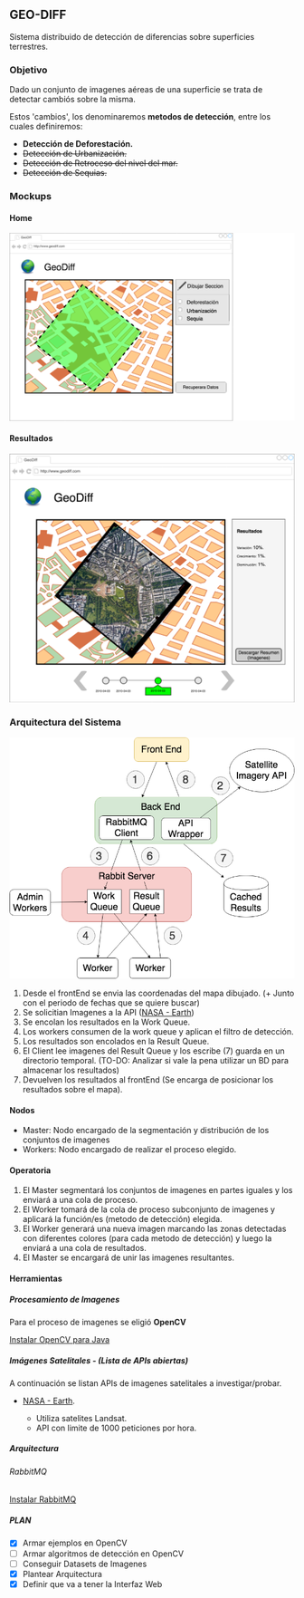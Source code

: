 ## GEO-DIFF

Sistema distribuido de detección de diferencias sobre superficies terrestres.

### Objetivo

Dado un conjunto de imagenes aéreas de una superficie se trata de detectar cambiós sobre la misma.

Estos 'cambios', los denominaremos **metodos de detección**, entre los cuales definiremos:

- **Detección de Deforestación.**
- ~~Detección de Urbanización.~~
- ~~Detección de Retroceso del nivel del mar.~~
- ~~Detección de Sequias.~~

### Mockups

#### Home

![Home](/diagrams/GeoDiff-Home.png)

#### Resultados

![Resultados](/diagrams/GeoDiff-Resultados.png)

### Arquitectura del Sistema

![Arquitectura](/diagrams/GeoDiff-DiagramaDeArquitectura.png)

1. Desde el frontEnd se envia las coordenadas del mapa dibujado. (+ Junto con el periodo de fechas que se quiere buscar)
2. Se solicitian Imagenes a la API ([NASA - Earth](https://api.nasa.gov/api.html#earth))
3. Se encolan los resultados en la Work Queue.
4. Los workers consumen de la work queue y aplican el filtro de detección.
5. Los resultados son encolados en la Result Queue.
6. El Client lee imagenes del Result Queue y los escribe (7) guarda en un directorio temporal. (TO-DO: Analizar si vale la pena utilizar un BD para almacenar los resultados)
8. Devuelven los resultados al frontEnd (Se encarga de posicionar los resultados sobre el mapa).

#### Nodos

- Master: Nodo encargado de la segmentación y distribución de los conjuntos de imagenes
- Workers: Nodo encargado de realizar el proceso elegido.

#### Operatoria

1. El Master segmentará los conjuntos de imagenes en partes iguales y  los enviará a una cola de proceso.
2. El Worker tomará de la cola de proceso subconjunto de imagenes y aplicará la función/es (metodo de detección) elegida.
3. El Worker generará una nueva imagen marcando las zonas detectadas con diferentes colores (para cada metodo de detección) y luego la enviará a una cola de resultados.
4. El Master se encargará de unir las imagenes resultantes.

#### Herramientas

##### Procesamiento de Imagenes

Para el proceso de imagenes se eligió **OpenCV**

[Instalar OpenCV para Java](https://opencv-java-tutorials.readthedocs.io/en/latest/01-installing-opencv-for-java.html)

##### Imágenes Satelitales - (Lista de APIs abiertas)

A continuación se listan APIs de imagenes satelitales a investigar/probar.

- [NASA - Earth](https://api.nasa.gov/api.html#earth).

  - Utiliza satelites Landsat.
  - API con limite de 1000 peticiones por hora.


##### Arquitectura

###### RabbitMQ	  

[Instalar RabbitMQ](https://www.rabbitmq.com/download.html)

##### PLAN

- [X] Armar ejemplos en OpenCV
- [ ] Armar algoritmos de detección en OpenCV
- [ ] Conseguir Datasets de Imagenes
- [X] Plantear Arquitectura
- [X] Definir que va a tener la Interfaz Web
